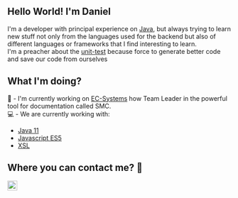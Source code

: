 ## Hello World! I'm Daniel


I'm a developer with principal experience on [Java](https://www.java.com/es/), but always trying to learn new stuff not only from the languages used for the backend but also of different languages or frameworks that I find interesting to learn.
<br/>
I'm a preacher about the [unit-test](https://en.wikipedia.org/wiki/Unit_testing) because force to generate better code and save our code from ourselves

## What I'm doing?

👷 - I'm currently working on [EC-Systems](https://www.ec-systems.de/en/home/) how Team Leader in the powerful  tool for documentation called SMC.
<br/>
💻 - We are currently working with:
- [Java 11](https://www.baeldung.com/java-11-new-features) 
- [Javascript ES5](https://www.w3schools.com/js/js_es5.asp)
- [XSL](https://www.w3schools.com/xml/xsl_intro.asp)

## 


## Where you can contact me? 📘 

<a href="https://www.linkedin.com/in/riojano0/">
<img align="left" alt="Daniel LinkedIN" width="22px" src="https://icongr.am/fontawesome/linkedin.svg?size=128&color=70c8ff" />
</a>